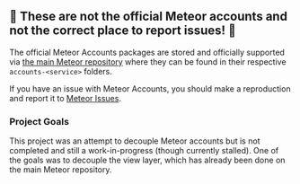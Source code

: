 ## 🚨 These are not the official Meteor accounts and not the correct place to report issues! 🚨

The official Meteor Accounts packages are stored and officially supported via [the main Meteor repository](https://github.com/meteor/meteor/tree/devel/packages/) where they can be found in their respective `accounts-<service>` folders.

If you have an issue with Meteor Accounts, you should make a reproduction and report it to [Meteor Issues](https://github.com/meteor/meteor/issues).

### Project Goals

This project was an attempt to decouple Meteor accounts but is not completed and still a work-in-progress (though currently stalled).  One of the goals was to decouple the view layer, which has already been done on the main Meteor repository.
